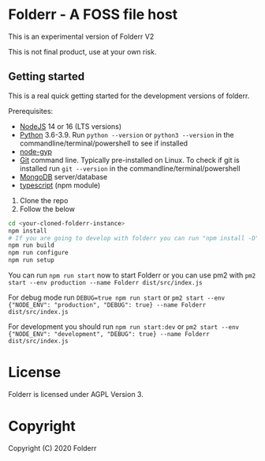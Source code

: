# Folderr - A FOSS file host

This is an experimental version of Folderr V2

This is not final product, use at your own risk.

## Getting started

This is a real quick getting started for the development versions of folderr.

Prerequisites:

- [NodeJS](https://nodejs.org/en/) 14 or 16 (LTS versions)
- [Python](https://www.python.org/downloads/) 3.6-3.9. Run `python --version` or `python3 --version` in the commandline/terminal/powershell to see if installed
- [node-gyp](https://www.npmjs.com/package/node-gyp)
- [Git](https://git-scm.com/downloads) command line. Typically pre-installed on Linux. To check if git is installed run `git --version` in the commandline/terminal/powershell
- [MongoDB](https://www.mongodb.com/) server/database
- [typescript](https://www.typescriptlang.org/download) (npm module)

1. Clone the repo
2. Follow the below

```sh
cd <your-cloned-folderr-instance>
npm install
# If you are going to develop with folderr you can run "npm install -D" instead
npm run build
npm run configure
npm run setup
```

You can run `npm run start` now to start Folderr or you can use pm2 with `pm2 start --env production --name Folderr dist/src/index.js`

For debug mode run `DEBUG=true npm run start` or `pm2 start --env {"NODE_ENV": "production", "DEBUG": true} --name Folderr dist/src/index.js`

For development you should run `npm run start:dev` or `pm2 start --env {"NODE_ENV": "development", "DEBUG": true} --name Folderr dist/src/index.js`

# License

Folderr is licensed under AGPL Version 3.

# Copyright

Copyright (C) 2020 Folderr
